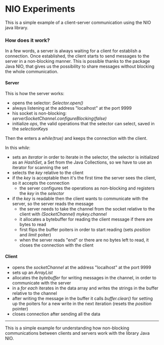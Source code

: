 # NIO Experiments
 This is a simple example of a client-server communication using the NIO java library.

### How does it work?

In a few words, a server is always waiting for a client for establish a connection. Once established, the client starts to send messages to the server in a non-blocking manner. This is possible thanks to the package Java NIO, that gives us the possibility to share messages without blocking the whole communication.

#### Server

This is how the server works: 
- opens the selector: _Selector.open()_
- always listening at the address "localhost" at the port 9999 
- his socket is non-blocking: _serverSocketChannel.configureBlocking(false)_
- initialize _ops_, the valid operations that the selector can select, saved in the _selectionKeys_

Then the enters a _while(true)_ and keeps the connection with the client.

In this _while_:
- sets an _iterator_ in order to iterate in the selector, the selector is initialized as an _HashSet_, a Set from the Java Collections, so we have to use an iterator for scanning the set
- selects the _key_ relative to the client
- if the _key_ is acceptable then it's the first time the server sees the client, so it accepts the connection
    - the server configures the operations as non-blocking and registers the _key_ in the _selector_ 
- if the _key_ is readable then the client wants to communicate with the server, so the server reads the message
    - the server needs to take the channel from the socket relative to the client with _(SocketChannel) mykey.channel_
    - it allocates a bytebuffer for reading the client message if there are bytes to read
    - first flips the buffer poiters in order to start reading (sets _position_ and _limit_ poiter)
    - when the server reads "end" or there are no bytes left to read, it closes the connection with the client

#### Client

- opens the _socketChannel_ at the address "localhost" at the port 9999
- sets up an _ArrayList<String>_ 
- allocates the _bytebuffer_ for writing messages in the channel, in order to communicate with the server
- in a _for each_ iterates in the data array and writes the strings in the buffer relative to the channel
- after writing the message in the buffer it calls _buffer.clear()_ for setting up the poiters for a new write in the next iteration (resets the _position_ pointer)
- closes connection after sending all the data

---

This is a simple example for understanding how non-blocking communications between clients and servers work with the library Java NIO.
